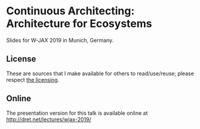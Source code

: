 # Continuous Architecting: Architecture for Ecosystems

Slides for W-JAX 2019 in Munich, Germany.


## License

These are sources that I make available for others to read/use/reuse; please respect [the licensing](../LICENSE).


## Online

The presentation version for this talk is available online at http://dret.net/lectures/wjax-2019/
